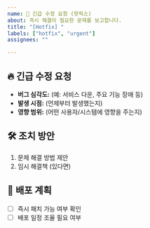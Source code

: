 ```yaml
---
name: 🚨 긴급 수정 요청 (핫픽스)
about: 즉시 해결이 필요한 문제를 보고합니다.
title: "[Hotfix] "
labels: ["hotfix", "urgent"]
assignees: ""

---
```


## 🔥 긴급 수정 요청
- **버그 심각도:** (예: 서비스 다운, 주요 기능 장애 등)
- **발생 시점:** (언제부터 발생했는지)
- **영향 범위:** (어떤 사용자/시스템에 영향을 주는지)

## 🛠 조치 방안
1. 문제 해결 방법 제안
2. 임시 해결책 (있다면)

## 🚀 배포 계획
- [ ] 즉시 패치 가능 여부 확인
- [ ] 배포 일정 조율 필요 여부